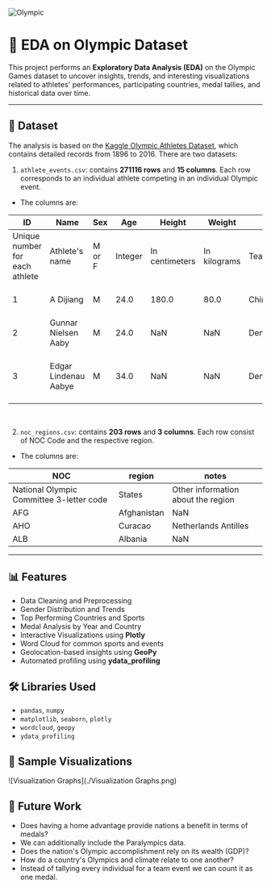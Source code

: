 ![Olympic](./Olympics.jpg)
# 🏅 EDA on Olympic Dataset

This project performs an **Exploratory Data Analysis (EDA)** on the Olympic Games dataset to uncover insights, trends, and interesting visualizations related to athletes' performances, participating countries, medal tallies, and historical data over time.

---

## 📂 Dataset

The analysis is based on the [Kaggle Olympic Athletes Dataset](https://www.kaggle.com/datasets/heesoo37/120-years-of-olympic-history-athletes-and-results), which contains detailed records from 1896 to 2016. There are two datasets:

1. `athlete_events.csv`: contains **271116 rows** and **15 columns**. Each row corresponds to an individual athlete competing in an individual Olympic event.
- The columns are:

|        ID         |        Name         |        Sex         |        Age         |        Height         |        Weight         |        Team         |        NOC         |        Games         |        Year         |        Season         |        City         |        Sport         |        Event         |        Medal         |
|-------------------|---------------------|--------------------|--------------------|-----------------------|-----------------------|---------------------|--------------------|----------------------|---------------------|-----------------------|---------------------|----------------------|----------------------|----------------------|
|Unique number for each athlete|Athlete's name|M or F|Integer|In centimeters|In kilograms|Team name|National Olympic Committee 3-letter code|Year and season|Integer|Summer or Winter|Host city|Sport|Event|Gold, Silver, Bronze, or NA| 
|1	|A Dijiang	|M	|24.0	|180.0	|80.0|	China	|CHN|	1992 |Summer	|1992	Summer	|Barcelona	|Basketball	|Basketball Men's Basketball	|NaN|
|2	|Gunnar Nielsen Aaby|	M	|24.0|	NaN	|NaN	|Denmark	|DEN	|1920| Summer	|1920	Summer	|Antwerpen	|Football	|Football Men's Football|	NaN|
|3	|Edgar Lindenau Aabye|	M	|34.0|	NaN|	NaN|	Denmark/Sweden|	DEN	|1900 |Summer|	1900	Summer|	Paris	|Tug-Of-War	|Tug-Of-War Men's Tug-Of-War|	Gold|

<br>

2. `noc_regions.csv`: contains **203 rows** and **3 columns**. Each row consist of NOC Code and the respective region.
- The columns are:
  
|NOC|region|notes|
|----|------|------|
|National Olympic Committee 3-letter code|States|Other information about the region|
|AFG	|Afghanistan	|NaN|
|AHO	|Curacao	|Netherlands Antilles|
|ALB|	Albania|	NaN|

---

## 📊 Features

- Data Cleaning and Preprocessing
- Gender Distribution and Trends
- Top Performing Countries and Sports
- Medal Analysis by Year and Country
- Interactive Visualizations using **Plotly**
- Word Cloud for common sports and events
- Geolocation-based insights using **GeoPy**
- Automated profiling using **ydata_profiling**

## 🛠️ Libraries Used

- `pandas`, `numpy`
- `matplotlib`, `seaborn`, `plotly`
- `wordcloud`, `geopy`
- `ydata_profiling`

## 📸 Sample Visualizations
![Visualization Graphs](./Visualization Graphs.png)

## 🔎 Future Work

- Does having a home advantage provide nations a benefit in terms of medals?
- We can additionally include the Paralympics data.
- Does the nation's Olympic accomplishment rely on its wealth (GDP)?
- How do a country's Olympics and climate relate to one another?
- Instead of tallying every individual for a team event we can count it as one medal.
